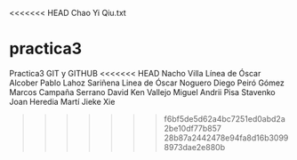 <<<<<<< HEAD
Chao Yi Qiu.txt
# practica3
Practica3 GIT y GITHUB
<<<<<<< HEAD
Nacho Villa
Línea de Óscar Alcober
Pablo Lahoz Sariñena
Linea de Óscar Noguero
Diego Peiró Gómez
Marcos Campaña Serrano
David Ken Vallejo Miguel
Andrii Pisa Stavenko
Joan Heredia Martí
Jieke Xie
>>>>>>> f6bf5de5d62a4bc7251ed0abd2a2be10df77b857
>>>>>>> 28b87a2442478e94fa8d16b30998973dae2e880b

